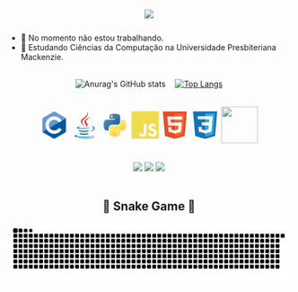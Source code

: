 <h1 align="center">
    <img src="https://readme-typing-svg.herokuapp.com/?font=Righteous&size=35&center=true&vCenter=true&width=500&height=70&duration=4000&lines=Hi+There!+👋;+I'm+Giovanni+Lavia!;"/>
</h1>

- 🔭 No momento não estou trabalhando.
- 🌱 Estudando Ciências da Computação na Universidade Presbiteriana Mackenzie.

##

<div align="center">
  <link rel="stylesheet" href="https://cdn.jsdelivr.net/gh/devicons/devicon@v2.15.1/devicon.min.css">    

  ![Anurag's GitHub stats](https://github-readme-stats.vercel.app/api?username=Giovannilavia11&show_icons=true&theme=radical)ㅤ
  [![Top Langs](https://github-readme-stats.vercel.app/api/top-langs/?username=Giovannilavia11&layout=donut&theme=radical)](https://github.com/Giovannilavia11/github-readme-stats)
</div>
  
<div align="center" style="display: inline_block"><br>
  <img align="center" alt="Rafa-Csharp" height="50" width="50" src="https://raw.githubusercontent.com/devicons/devicon/master/icons/c/c-original.svg">
  <img align="center" alt="Rafa-Csharp" height="50" width="50" src="https://raw.githubusercontent.com/devicons/devicon/master/icons/java/java-original.svg">
   <img align="center" alt="Filipe-Python" height="50" width="50" src="https://raw.githubusercontent.com/devicons/devicon/master/icons/python/python-original.svg">
  <img align="center" alt="Filipe-Js" height="50" width="50" src="https://raw.githubusercontent.com/devicons/devicon/master/icons/javascript/javascript-plain.svg">
  <img align="center" alt="Filipe-HTML" height="50" width="50" src="https://raw.githubusercontent.com/devicons/devicon/master/icons/html5/html5-original.svg">
  <img align="center" alt="Filipe-CSS" height="50" width="50" src="https://raw.githubusercontent.com/devicons/devicon/master/icons/css3/css3-original.svg">
  <img align="center" height="65" width="65" src="https://cdn.jsdelivr.net/gh/devicons/devicon/icons/mysql/mysql-original-wordmark.svg" />   
</div>

  <br>
  <br>
  
  <div align="center">
    <a href="https://www.linkedin.com/in/giovanni-alves-lavia-053678249/" target="_blank"><img src="https://img.shields.io/badge/-LinkedIn-%230077B5?style=for-the-badge&logo=linkedin&logoColor=white" target="_blank"></a>
    <a href="https://www.instagram.com/giovanni_lavia/" target="_blank"><img src="https://img.shields.io/badge/-Instagram-%23E4405F?style=for-the-badge&logo=instagram&logoColor=white" target="_blank"></a> 
    <a href = "mailto:giovannilavia123@gmail.com"><img src="https://img.shields.io/badge/-Gmail-%23333?style=for-the-badge&logo=gmail&logoColor=white" target="_blank"></a>
  </div>

  <br>

  ##
  
<div align="center">
  <h2>🐍 Snake Game 🐍</h2>
  <img alt="snake eating my contributions" src="https://raw.githubusercontent.com/LeonardoGomess/LeonardoGomess/output/github-contribution-grid-snake.svg" />
  <br/><br/><br/>
</div>
